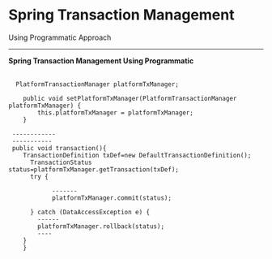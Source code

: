 # Spring Transaction Management
Using Programmatic Approach

<hr>
<b>Spring Transaction Management Using Programmatic</b><br><br>

      PlatformTransactionManager platformTxManager;

    	public void setPlatformTxManager(PlatformTransactionManager platformTxManager) {
    		this.platformTxManager = platformTxManager;
    	}
     
     ------------
     -----------
     public void transaction(){
        TransactionDefinition txDef=new DefaultTransactionDefinition();
  		  TransactionStatus status=platformTxManager.getTransaction(txDef);
  		  try {
  			
    			-------
    			platformTxManager.commit(status);
  			
  		  } catch (DataAccessException e) {
  			------
  			platformTxManager.rollback(status);
  			----
  		}
		}
		
